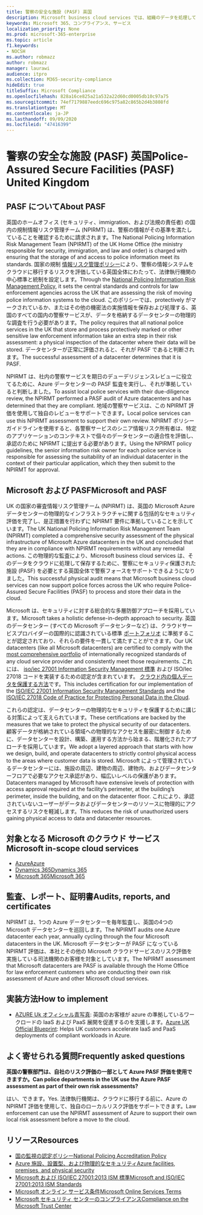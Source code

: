 ```yaml
---
title: 警察の安全な施設 (PASF) 英国
description: Microsoft business cloud services では、組織のデータを処理してクラウドに保存するために、警察が安全な施設を必要とする英国法の実施をサポートしています。
keywords: Microsoft 365、コンプライアンス、サービス
localization_priority: None
ms.prod: microsoft-365-enterprise
ms.topic: article
f1.keywords:
- NOCSH
ms.author: robmazz
author: robmazz
manager: laurawi
audience: itpro
ms.collection: M365-security-compliance
hideEdit: true
titleSuffix: Microsoft Compliance
ms.openlocfilehash: 828a16ce825a21a532a22d60cd0005db10c97a75
ms.sourcegitcommit: 74ef7179887eedc696c975a82c865b2d4b3808fd
ms.translationtype: MT
ms.contentlocale: ja-JP
ms.lasthandoff: 09/09/2020
ms.locfileid: "47416399"
---
```

# <a name="police-assured-secure-facilities-pasf-united-kingdom"></a><span data-ttu-id="07dc7-104">警察の安全な施設 (PASF) 英国</span><span class="sxs-lookup"><span data-stu-id="07dc7-104">Police-Assured Secure Facilities (PASF) United Kingdom</span></span>

## <a name="about-pasf"></a><span data-ttu-id="07dc7-105">PASF について</span><span class="sxs-lookup"><span data-stu-id="07dc7-105">About PASF</span></span>

<span data-ttu-id="07dc7-106">英国のホームオフィス (セキュリティ、immigration、および法規の責任者) の国内の規制情報リスク管理チーム (NPIRMT) は、警察の情報がその基準を満たしていることを確認するために請求されます。</span><span class="sxs-lookup"><span data-stu-id="07dc7-106">The National Policing Information Risk Management Team (NPIRMT) of the UK Home Office (the ministry responsible for security, immigration, and law and order) is charged with ensuring that the storage of and access to police information meet its standards.</span></span> <span data-ttu-id="07dc7-107">国家の規制 [情報リスク管理ポリシー](http://library.college.police.uk/docs/APP-National-Policing-Information-Risk-Management-Policy.pdf)により、警察の情報システムをクラウドに移行するリスクを評価している英国全体にわたって、法律執行機関の中心標準と統制を設定します。</span><span class="sxs-lookup"><span data-stu-id="07dc7-107">Through the [National Policing Information Risk Management Policy](http://library.college.police.uk/docs/APP-National-Policing-Information-Risk-Management-Policy.pdf), it sets the central standards and controls for law enforcement agencies across the UK that are assessing the risk of moving police information systems to the cloud.</span></span> <span data-ttu-id="07dc7-108">このポリシーでは、protectively がマークされているか、またはその他の機密法の実施情報を保存および処理する、英国のすべての国内の警察サービスが、データを格納するデータセンターの物理的な調査を行う必要があります。</span><span class="sxs-lookup"><span data-stu-id="07dc7-108">The policy requires that all national police services in the UK that store and process protectively marked or other sensitive law enforcement information take an extra step in their risk assessment: a physical inspection of the datacenter where their data will be stored.</span></span> <span data-ttu-id="07dc7-109">データセンターが正常に評価されると、それが PASF であると判断されます。</span><span class="sxs-lookup"><span data-stu-id="07dc7-109">The successful assessment of a datacenter determines that it is PASF.</span></span>

<span data-ttu-id="07dc7-110">NPIRMT は、社内の警察サービスを期日のデューデリジェンスレビューに役立てるために、Azure データセンターの PASF 監査を実行し、それが準拠していると判断しました。</span><span class="sxs-lookup"><span data-stu-id="07dc7-110">To assist local police services with their due-diligence review, the NPIRMT performed a PASF audit of Azure datacenters and has determined that they are compliant.</span></span> <span data-ttu-id="07dc7-111">地域の警察サービスは、この NPIRMT 評価を使用して独自のレビューをサポートできます。</span><span class="sxs-lookup"><span data-stu-id="07dc7-111">Local police services can use this NPIRMT assessment to support their own review.</span></span> <span data-ttu-id="07dc7-112">NPIRMT ポリシーガイドラインを使用すると、各警察サービスのシニア情報リスク所有者は、特定のアプリケーションのコンテキストで個々のデータセンターの適合性を評価し、承認のために NPIRMT に提出する必要があります。</span><span class="sxs-lookup"><span data-stu-id="07dc7-112">Using the NPIRMT policy guidelines, the senior information risk owner for each police service is responsible for assessing the suitability of an individual datacenter in the context of their particular application, which they then submit to the NPIRMT for approval.</span></span>

## <a name="microsoft-and-pasf"></a><span data-ttu-id="07dc7-113">Microsoft および PASF</span><span class="sxs-lookup"><span data-stu-id="07dc7-113">Microsoft and PASF</span></span>

<span data-ttu-id="07dc7-114">UK の国家の審査情報リスク管理チーム (NPIRMT) は、英国の Microsoft Azure データセンターの物理的なインフラストラクチャに関する包括的なセキュリティ評価を完了し、是正措置を行わずに NPIRMT 要件に準拠していることを示しています。</span><span class="sxs-lookup"><span data-stu-id="07dc7-114">The UK National Policing Information Risk Management Team (NPIRMT) completed a comprehensive security assessment of the physical infrastructure of Microsoft Azure datacenters in the UK and concluded that they are in compliance with NPIRMT requirements without any remedial actions.</span></span> <span data-ttu-id="07dc7-115">この物理的な監査により、Microsoft business cloud services は、そのデータをクラウドに処理して保存するために、警察にセキュリティ保護された施設 (PASF) を必要とする英国全体で警察フォースをサポートできるようになりました。</span><span class="sxs-lookup"><span data-stu-id="07dc7-115">This successful physical audit means that Microsoft business cloud services can now support police forces across the UK who require Police-Assured Secure Facilities (PASF) to process and store their data in the cloud.</span></span>

<span data-ttu-id="07dc7-116">Microsoft は、セキュリティに対する総合的な多層防御アプローチを採用しています。</span><span class="sxs-lookup"><span data-stu-id="07dc7-116">Microsoft takes a holistic defense-in-depth approach to security.</span></span> <span data-ttu-id="07dc7-117">英国のデータセンター (すべての Microsoft データセンターなど) は、クラウドサービスプロバイダーの国際的に認識されている標準 [ポートフォリオ](https://azure.microsoft.com/overview/trusted-cloud/) に準拠することが認定されており、それらの要件を一貫して満たすことができます。</span><span class="sxs-lookup"><span data-stu-id="07dc7-117">Our UK datacenters (like all Microsoft datacenters) are certified to comply with the [most comprehensive portfolio](https://azure.microsoft.com/overview/trusted-cloud/) of internationally recognized standards of any cloud service provider and consistently meet those requirements.</span></span> <span data-ttu-id="07dc7-118">これには、 [iso/iec 27001 Information Security Management 標準](offering-iso-27001.md) および ISO/Iec 27018 コードを実装するための認定が含まれています。 [クラウド内の個人データを保護する方法](offering-iso-27018.md)です。</span><span class="sxs-lookup"><span data-stu-id="07dc7-118">This includes certification for our implementation of the [ISO/IEC 27001 Information Security Management Standards](offering-iso-27001.md) and the [ISO/IEC 27018 Code of Practice for Protecting Personal Data in the Cloud](offering-iso-27018.md).</span></span>

<span data-ttu-id="07dc7-119">これらの認定は、データセンターの物理的なセキュリティを保護するために講じる対策によって支えられています。</span><span class="sxs-lookup"><span data-stu-id="07dc7-119">These certifications are backed by the measures that we take to protect the physical security of our datacenters.</span></span> <span data-ttu-id="07dc7-120">顧客データが格納されている領域への物理的なアクセスを厳密に制御するために、データセンターを設計、構築、運用する方法から始まる、階層化されたアプローチを採用しています。</span><span class="sxs-lookup"><span data-stu-id="07dc7-120">We adopt a layered approach that starts with how we design, build, and operate datacenters to strictly control physical access to the areas where customer data is stored.</span></span> <span data-ttu-id="07dc7-121">Microsoft によって管理されているデータセンターには、施設の周辺、建物の周辺、建物内、およびデータセンターフロアで必要なアクセス承認があり、幅広いレベルの保護があります。</span><span class="sxs-lookup"><span data-stu-id="07dc7-121">Datacenters managed by Microsoft have extensive levels of protection with access approval required at the facility’s perimeter, at the building’s perimeter, inside the building, and on the datacenter floor.</span></span> <span data-ttu-id="07dc7-122">これにより、承認されていないユーザーがデータおよびデータセンターのリソースに物理的にアクセスするリスクを軽減します。</span><span class="sxs-lookup"><span data-stu-id="07dc7-122">This reduces the risk of unauthorized users gaining physical access to data and datacenter resources.</span></span>

## <a name="microsoft-in-scope-cloud-services"></a><span data-ttu-id="07dc7-123">対象となる Microsoft のクラウド サービス</span><span class="sxs-lookup"><span data-stu-id="07dc7-123">Microsoft in-scope cloud services</span></span>

- [<span data-ttu-id="07dc7-124">Azure</span><span class="sxs-lookup"><span data-stu-id="07dc7-124">Azure</span></span>](https://gallery.technet.microsoft.com/Overview-of-Azure-c1be3942)
- [<span data-ttu-id="07dc7-125">Dynamics 365</span><span class="sxs-lookup"><span data-stu-id="07dc7-125">Dynamics 365</span></span>](https://download.microsoft.com/download/E/1/9/E1977163-7A86-4812-AC18-C03ADC958AAF/Microsoft_Dynamics_365_Cloud_Service_Compliance_Datasheet.pdf)
- [<span data-ttu-id="07dc7-126">Microsoft 365</span><span class="sxs-lookup"><span data-stu-id="07dc7-126">Microsoft 365</span></span>](https://servicetrust.microsoft.com/ViewPage/TrustDocuments?command=Download&downloadType=Document&downloadId=9f756cce-b15d-45a9-94d7-6a583dee4401&docTab=6d000410-c9e9-11e7-9a91-892aae8839ad_Compliance_Guides)

## <a name="audits-reports-and-certificates"></a><span data-ttu-id="07dc7-127">監査、レポート、証明書</span><span class="sxs-lookup"><span data-stu-id="07dc7-127">Audits, reports, and certificates</span></span>

<span data-ttu-id="07dc7-128">NPIRMT は、1つの Azure データセンターを毎年監査し、英国の4つの Microsoft データセンターを巡回します。</span><span class="sxs-lookup"><span data-stu-id="07dc7-128">The NPIRMT audits one Azure datacenter each year, annually cycling through the four Microsoft datacenters in the UK.</span></span> <span data-ttu-id="07dc7-129">Microsoft データセンターが PASF になっている NPIRMT 評価は、本社とその他の Microsoft クラウドサービスのリスク評価を実施している司法機関のお客様を対象としています。</span><span class="sxs-lookup"><span data-stu-id="07dc7-129">The NPIRMT assessment that Microsoft datacenters are PASF is available through the Home Office for law enforcement customers who are conducting their own risk assessment of Azure and other Microsoft cloud services.</span></span>

## <a name="how-to-implement"></a><span data-ttu-id="07dc7-130">実装方法</span><span class="sxs-lookup"><span data-stu-id="07dc7-130">How to implement</span></span>

- <span data-ttu-id="07dc7-131">[AZURE Uk オフィシャル青写真](https://servicetrust.microsoft.com/ViewPage/UKBlueprints): 英国のお客様が azure の準拠しているワークロードの IaaS および PaaS 展開を促進するのを支援します。</span><span class="sxs-lookup"><span data-stu-id="07dc7-131">[Azure UK Official Blueprint](https://servicetrust.microsoft.com/ViewPage/UKBlueprints): Helps UK customers accelerate IaaS and PaaS deployments of compliant workloads in Azure.</span></span>

## <a name="frequently-asked-questions"></a><span data-ttu-id="07dc7-132">よく寄せられる質問</span><span class="sxs-lookup"><span data-stu-id="07dc7-132">Frequently asked questions</span></span>

<span data-ttu-id="07dc7-133">**英国の警察部門は、自社のリスク評価の一部として Azure PASF 評価を使用できますか。**</span><span class="sxs-lookup"><span data-stu-id="07dc7-133">**Can police departments in the UK use the Azure PASF assessment as part of their own risk assessments?**</span></span>

<span data-ttu-id="07dc7-134">はい、できます。</span><span class="sxs-lookup"><span data-stu-id="07dc7-134">Yes.</span></span> <span data-ttu-id="07dc7-135">法律執行機関は、クラウドに移行する前に、Azure の NPIRMT 評価を使用して、独自のローカルリスク評価をサポートできます。</span><span class="sxs-lookup"><span data-stu-id="07dc7-135">Law enforcement can use the NPIRMT assessment of Azure to support their own local risk assessment before a move to the cloud.</span></span>

## <a name="resources"></a><span data-ttu-id="07dc7-136">リソース</span><span class="sxs-lookup"><span data-stu-id="07dc7-136">Resources</span></span>

- [<span data-ttu-id="07dc7-137">国の監視の認定ポリシー</span><span class="sxs-lookup"><span data-stu-id="07dc7-137">National Policing Accreditation Policy</span></span>](http://library.college.police.uk/docs/APP-National-Policing-Accreditation-Policy-2013.pdf)
- [<span data-ttu-id="07dc7-138">Azure 施設、設置型、および物理的なセキュリティ</span><span class="sxs-lookup"><span data-stu-id="07dc7-138">Azure facilities, premises, and physical security</span></span>](https://azure.microsoft.com/blog/azure-layered-approach-to-physical-security/)
- [<span data-ttu-id="07dc7-139">Microsoft および ISO/IEC 27001:2013 ISM 標準</span><span class="sxs-lookup"><span data-stu-id="07dc7-139">Microsoft and ISO/IEC 27001:2013 ISM Standards</span></span>](offering-iso-27001.md)
- [<span data-ttu-id="07dc7-140">Microsoft オンライン サービス条件</span><span class="sxs-lookup"><span data-stu-id="07dc7-140">Microsoft Online Services Terms</span></span>](https://www.microsoftvolumelicensing.com/DocumentSearch.aspx?Mode=3&DocumentTypeId=31)
- [<span data-ttu-id="07dc7-141">Microsoft セキュリティ センターのコンプライアンス</span><span class="sxs-lookup"><span data-stu-id="07dc7-141">Compliance on the Microsoft Trust Center</span></span>](https://www.microsoft.com/trust-center/compliance/compliance-overview)
